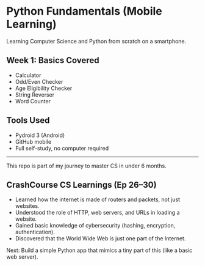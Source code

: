 # Python Fundamentals (Mobile Learning)

Learning Computer Science and Python from scratch on a smartphone.

## Week 1: Basics Covered
- Calculator
- Odd/Even Checker
- Age Eligibility Checker
- String Reverser
- Word Counter

## Tools Used
- Pydroid 3 (Android)
- GitHub mobile
- Full self-study, no computer required

---

This repo is part of my journey to master CS in under 6 months.


## CrashCourse CS Learnings (Ep 26–30)

- Learned how the internet is made of routers and packets, not just websites.
- Understood the role of HTTP, web servers, and URLs in loading a website.
- Gained basic knowledge of cybersecurity (hashing, encryption, authentication).
- Discovered that the World Wide Web is just one part of the Internet.

Next: Build a simple Python app that mimics a tiny part of this (like a basic web server).
